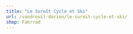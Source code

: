 ```yaml
---
title: "Le Suroît Cycle et Ski"
url: /vaudreuil-dorion/le-suroit-cycle-et-ski/
shop: Fahrrad
---
```


